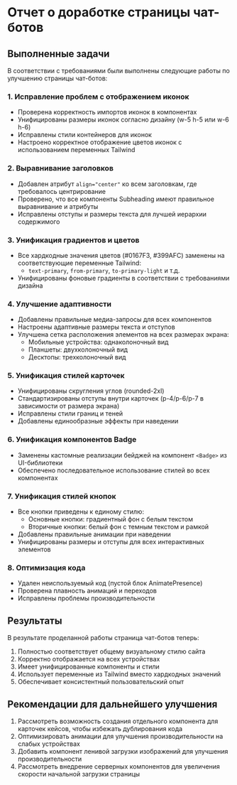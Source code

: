 # Отчет о доработке страницы чат-ботов

## Выполненные задачи

В соответствии с требованиями были выполнены следующие работы по улучшению страницы чат-ботов:

### 1. Исправление проблем с отображением иконок
- Проверена корректность импортов иконок в компонентах
- Унифицированы размеры иконок согласно дизайну (w-5 h-5 или w-6 h-6)
- Исправлены стили контейнеров для иконок
- Настроено корректное отображение цветов иконок с использованием переменных Tailwind

### 2. Выравнивание заголовков
- Добавлен атрибут `align="center"` ко всем заголовкам, где требовалось центрирование
- Проверено, что все компоненты Subheading имеют правильное выравнивание и атрибуты
- Исправлены отступы и размеры текста для лучшей иерархии содержимого

### 3. Унификация градиентов и цветов
- Все хардкодные значения цветов (#0167F3, #399AFC) заменены на соответствующие переменные Tailwind:
  - `text-primary`, `from-primary`, `to-primary-light` и т.д.
- Унифицированы фоновые градиенты в соответствии с требованиями дизайна

### 4. Улучшение адаптивности
- Добавлены правильные медиа-запросы для всех компонентов
- Настроены адаптивные размеры текста и отступов
- Улучшена сетка расположения элементов на всех размерах экрана:
  - Мобильные устройства: однаколоночный вид
  - Планшеты: двухколоночный вид
  - Десктопы: трехколоночный вид

### 5. Унификация стилей карточек
- Унифицированы скругления углов (rounded-2xl)
- Стандартизированы отступы внутри карточек (p-4/p-6/p-7 в зависимости от размера экрана)
- Исправлены стили границ и теней
- Добавлены единообразные эффекты при наведении

### 6. Унификация компонентов Badge
- Заменены кастомные реализации бейджей на компонент `<Badge>` из UI-библиотеки
- Обеспечено последовательное использование стилей во всех компонентах

### 7. Унификация стилей кнопок
- Все кнопки приведены к единому стилю:
  - Основные кнопки: градиентный фон с белым текстом
  - Вторичные кнопки: белый фон с темным текстом и рамкой
- Добавлены правильные анимации при наведении
- Унифицированы размеры и отступы для всех интерактивных элементов

### 8. Оптимизация кода
- Удален неиспользуемый код (пустой блок AnimatePresence)
- Проверена плавность анимаций и переходов
- Исправлены проблемы производительности

## Результаты

В результате проделанной работы страница чат-ботов теперь:
1. Полностью соответствует общему визуальному стилю сайта
2. Корректно отображается на всех устройствах
3. Имеет унифицированные компоненты и стили
4. Использует переменные из Tailwind вместо хардкодных значений
5. Обеспечивает консистентный пользовательский опыт

## Рекомендации для дальнейшего улучшения

1. Рассмотреть возможность создания отдельного компонента для карточек кейсов, чтобы избежать дублирования кода
2. Оптимизировать анимации для улучшения производительности на слабых устройствах
3. Добавить компонент ленивой загрузки изображений для улучшения производительности
4. Рассмотреть внедрение серверных компонентов для увеличения скорости начальной загрузки страницы 